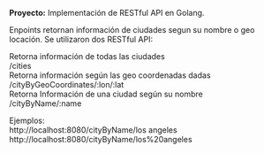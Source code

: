<b>Proyecto:</b> Implementación de RESTful API en Golang.<br>

Enpoints retornan información de ciudades segun su nombre o geo locación. Se utilizaron dos RESTful API:<br>

Retorna información de todas las ciudades <br>
/cities <br>
Retorna información según las geo coordenadas dadas <br>
/cityByGeoCoordinates/:lon/:lat <br>
Retorna Información de una ciudad según su nombre <br>
/cityByName/:name <br>

Ejemplos: <br>
http://localhost:8080/cityByName/los angeles <br>
http://localhost:8080/cityByName/los%20angeles
